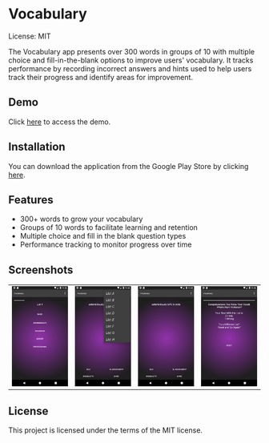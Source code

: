 # Vocabulary

License: MIT

The Vocabulary app presents over 300 words in groups of 10 with multiple choice and fill-in-the-blank options to improve users' vocabulary. It tracks performance by recording incorrect answers and hints used to help users track their progress and identify areas for improvement.

## Demo

Click [here](https://www.youtube.com/watch?v=YSn5voRYyY4) to access the demo.

## Installation

You can download the application from the Google Play Store by clicking [here](https://play.google.com/store/apps/details?id=gemenielabs.vocabulary).

## Features

- 300+ words to grow your vocabulary
- Groups of 10 words to facilitate learning and retention
- Multiple choice and fill in the blank question types
- Performance tracking to monitor progress over time

## Screenshots

<table>
  <tr>
    <td><img src="https://github.com/HatmanStack/android-vocabulary/blob/main/pics/vocabulary.png" alt="Image 1"></td>
    <td><img src="https://github.com/HatmanStack/android-vocabulary/blob/main/pics/vocabulary1.png" alt="Image 2"></td>
    <td><img src="https://github.com/HatmanStack/android-vocabulary/blob/main/pics/vocabulary2.png" alt="Image 3"></td>
    <td><img src="https://github.com/HatmanStack/android-vocabulary/blob/main/pics/vocabulary3.png" alt="Image 3"></td>
  </tr>
</table>

## License

This project is licensed under the terms of the MIT license.